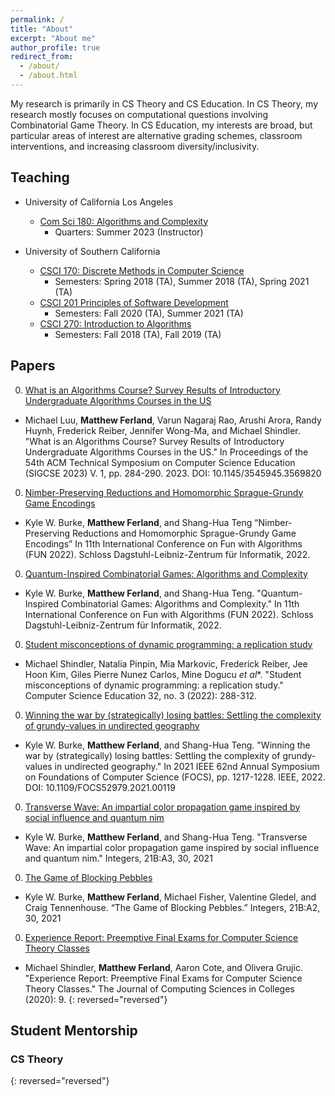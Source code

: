 ```yaml
---
permalink: /
title: "About"
excerpt: "About me"
author_profile: true
redirect_from: 
  - /about/
  - /about.html
---
```


My research is primarily in CS Theory and CS Education. In CS Theory, my research mostly focuses on computational questions involving Combinatorial Game Theory. In CS Education, my interests are broad, but particular areas of interest are alternative grading schemes, classroom interventions, and increasing classroom diversity/inclusivity.

## Teaching

* University of California Los Angeles
  * [Com Sci 180: Algorithms and Complexity](https://catalog.registrar.ucla.edu/course/2022/comsci180?siteYear=2022)
    * Quarters: Summer 2023 (Instructor)

* University of Southern California
  * [CSCI 170: Discrete Methods in Computer Science](https://classes.usc.edu/term-20231/course/csci-170/)
    * Semesters: Spring 2018 (TA), Summer 2018 (TA), Spring 2021 (TA)
  * [CSCI 201 Principles of Software Development](https://classes.usc.edu/term-20231/course/csci-201/)
    * Semesters: Fall 2020 (TA), Summer 2021 (TA)
  * [CSCI 270: Introduction to Algorithms](https://classes.usc.edu/term-20231/course/csci-270/)
    * Semesters: Fall 2018 (TA), Fall 2019 (TA)

## Papers

0. [What is an Algorithms Course? Survey Results of Introductory Undergraduate Algorithms Courses in the US](https://dl.acm.org/doi/10.1145/3545945.3569820)
  * Michael Luu, **Matthew Ferland**, Varun Nagaraj Rao, Arushi Arora, Randy Huynh, Frederick Reiber, Jennifer Wong-Ma, and Michael Shindler. "What is an Algorithms Course? Survey Results of Introductory Undergraduate Algorithms Courses in the US." In Proceedings of the 54th ACM Technical Symposium on Computer Science Education (SIGCSE 2023) V. 1, pp. 284-290. 2023. DOI: 10.1145/3545945.3569820
0. [Nimber-Preserving Reductions and Homomorphic Sprague-Grundy Game Encodings](https://drops.dagstuhl.de/opus/volltexte/2022/15980/pdf/LIPIcs-FUN-2022-10.pdf)
  * Kyle W. Burke, **Matthew Ferland**, and Shang-Hua Teng “Nimber-Preserving Reductions and Homomorphic Sprague-Grundy Game Encodings” In 11th International Conference on Fun with Algorithms (FUN 2022). Schloss Dagstuhl-Leibniz-Zentrum für Informatik, 2022.
0. [Quantum-Inspired Combinatorial Games: Algorithms and Complexity](https://drops.dagstuhl.de/opus/volltexte/2022/15981/pdf/LIPIcs-FUN-2022-11.pdf)
  * Kyle W. Burke, **Matthew Ferland**, and Shang-Hua Teng. "Quantum-Inspired Combinatorial Games: Algorithms and Complexity." In 11th International Conference on Fun with Algorithms (FUN 2022). Schloss Dagstuhl-Leibniz-Zentrum für Informatik, 2022.
0. [Student misconceptions of dynamic programming: a replication study](https://www.tandfonline.com/doi/abs/10.1080/08993408.2022.2079865)
  * Michael Shindler, Natalia Pinpin, Mia Markovic, Frederick Reiber, Jee Hoon Kim, Giles Pierre Nunez Carlos, Mine Dogucu *et al**. "Student misconceptions of dynamic programming: a replication study." Computer Science Education 32, no. 3 (2022): 288-312.
0. [Winning the war by (strategically) losing battles: Settling the complexity of grundy-values in undirected geography](https://www.computer.org/csdl/proceedings-article/focs/2022/205500b217/1Btfu7v984w)
  * Kyle W. Burke, **Matthew Ferland**, and Shang-Hua Teng. "Winning the war by (strategically) losing battles: Settling the complexity of grundy-values in undirected geography." In 2021 IEEE 62nd Annual Symposium on Foundations of Computer Science (FOCS), pp. 1217-1228. IEEE, 2022. DOI: 10.1109/FOCS52979.2021.00119
0. [Transverse Wave: An impartial color propagation game inspired by social influence and quantum nim](https://www.degruyter.com/document/doi/10.1515/9783110755411-003/html)
  * Kyle W. Burke, **Matthew Ferland**, and Shang-Hua Teng. "Transverse Wave: An impartial color propagation game inspired by social influence and quantum nim." Integers, 21B:A3, 30, 2021
0. [The Game of Blocking Pebbles](http://math.colgate.edu/~integers/vb2/vb2.pdf)
  * Kyle W. Burke, **Matthew Ferland**, Michael Fisher, Valentine Gledel, and Craig Tennenhouse. “The Game of Blocking Pebbles.” Integers, 21B:A2, 30, 2021
0. [Experience Report: Preemptive Final Exams for Computer Science Theory Classes](https://dl.acm.org/doi/abs/10.5555/3417699.3417700)
  * Michael Shindler, **Matthew Ferland**, Aaron Cote, and Olivera Grujic. "Experience Report: Preemptive Final Exams for Computer Science Theory Classes." The Journal of Computing Sciences in Colleges (2020): 9.
{: reversed="reversed"}

## Student Mentorship

### CS Theory

{: reversed="reversed"}
